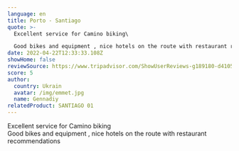 ```yaml
---
language: en
title: Porto - Santiago
quote: >-
  Excellent service for Camino biking\

  Good bikes and equipment , nice hotels on the route with restaurant recommendations
date: 2022-04-22T12:33:33.108Z
showHome: false
reviewSource: https://www.tripadvisor.com/ShowUserReviews-g189180-d4105907-r836368946-Top_Bike_Tours_Portugal-Porto_Porto_District_Northern_Portugal.html
score: 5
author:
  country: Ukrain
  avatar: /img/emmet.jpg
  name: Gennadiy
relatedProduct: SANTIAGO 01
---
```

Excellent service for Camino biking\
Good bikes and equipment , nice hotels on the route with restaurant recommendations